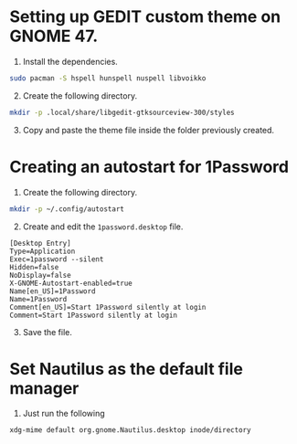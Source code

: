 # Setting up GEDIT custom theme on GNOME 47.

1. Install the dependencies.

```bash
sudo pacman -S hspell hunspell nuspell libvoikko
```
2. Create the following directory.

```bash
mkdir -p .local/share/libgedit-gtksourceview-300/styles
```

3. Copy and paste the theme file inside the folder previously created.

# Creating an autostart for 1Password

1. Create the following directory.

```bash
mkdir -p ~/.config/autostart
```

2. Create and edit the `1password.desktop` file.

```plaintext
[Desktop Entry]
Type=Application
Exec=1password --silent
Hidden=false
NoDisplay=false
X-GNOME-Autostart-enabled=true
Name[en_US]=1Password
Name=1Password
Comment[en_US]=Start 1Password silently at login
Comment=Start 1Password silently at login
```

3. Save the file.

# Set Nautilus as the default file manager

1. Just run the following

```bash
xdg-mime default org.gnome.Nautilus.desktop inode/directory
```